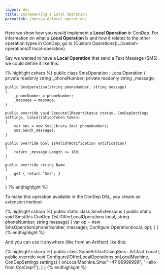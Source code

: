 ```yaml
---
layout: doc
title: Implementing a Local Operation
permalink: /docs/4-0/local-operation/
---
```


Here we show how you would implement a **Local Operation** in ConDep. For
information on what a **Local Operation** is and how it relates to the other
operation types in ConDep, go to [Custom Operations](../custom-operations/#
local-operation).

Say we wanted to have a **Local Operation** that send a Text Message (SMS), we
could define it like this:

{% highlight csharp %}
public class SmsOperation : LocalOperation
{
    private readonly string _phoneNumber;
    private readonly string _message;

    public SmsOperation(string phoneNumber, string message)
    {
        _phoneNumber = phoneNumber;
        _message = message;
    }

    public override void Execute(IReportStatus status, ConDepSettings settings, CancellationToken token)
    {
        var sms = new SmsLibrary.Sms(_phoneNumber);
        sms.Send(_message);
    }

    public override bool IsValid(Notification notification)
    {
        return _message.Length <= 160;
    }

    public override string Name
    {
        get { return "Sms"; }
    }
}
{% endhighlight %}

To make this operation available in the ConDep DSL, you create an extension method:

{% highlight csharp %}
public static class SmsExtensions
{
    public static void Sms(this ConDep.Dsl.IOfferLocalOperations local, string phoneNumber, string message)
    {
        var op = new SmsOperation(phoneNumber, message);
        Configure.Operation(local, op);
    }
}
{% endhighlight %}

And you can use it anywhere (like from an Artifact) like this:

{% highlight csharp %}
public class SomeArtifactUsingSms : Artifact.Local
{
    public override void Configure(IOfferLocalOperations onLocalMachine, ConDepSettings settings)
    {
        onLocalMachine.Sms("+47 99999999", "Hello from ConDep!!");
    }
}
{% endhighlight %}
